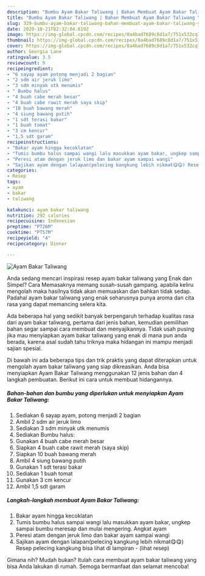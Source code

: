 ```yaml
---
description: "Bumbu Ayam Bakar Taliwang | Bahan Membuat Ayam Bakar Taliwang Yang Bisa Manjain Lidah"
title: "Bumbu Ayam Bakar Taliwang | Bahan Membuat Ayam Bakar Taliwang Yang Bisa Manjain Lidah"
slug: 329-bumbu-ayam-bakar-taliwang-bahan-membuat-ayam-bakar-taliwang-yang-bisa-manjain-lidah
date: 2020-10-21T02:32:04.619Z
image: https://img-global.cpcdn.com/recipes/0a4bad7689c8d1a7/751x532cq70/ayam-bakar-taliwang-foto-resep-utama.jpg
thumbnail: https://img-global.cpcdn.com/recipes/0a4bad7689c8d1a7/751x532cq70/ayam-bakar-taliwang-foto-resep-utama.jpg
cover: https://img-global.cpcdn.com/recipes/0a4bad7689c8d1a7/751x532cq70/ayam-bakar-taliwang-foto-resep-utama.jpg
author: Georgia Lane
ratingvalue: 3.5
reviewcount: 9
recipeingredient:
- "6 sayap ayam potong menjadi 2 bagian"
- "2 sdm air jeruk limo"
- "3 sdm minyak utk menumis"
- " Bumbu halus"
- "4 buah cabe merah besar"
- "4 buah cabe rawit merah saya skip"
- "10 buah bawang merah"
- "4 siung bawang putih"
- "1 sdt terasi bakar"
- "1 buah tomat"
- "3 cm kencur"
- "1,5 sdt garam"
recipeinstructions:
- "Bakar ayam hingga kecoklatan"
- "Tumis bumbu halus sampai wangi lalu masukkan ayam bakar, ungkep sampai bumbu meresap dan mulai mengering. Angkat ayam"
- "Peresi atam dengan jeruk limo dan bakar ayam sampai wangi"
- "Sajikan ayam dengan lalapan(pelecing kangkung lebih nikmat😋😋) Resep pelecing kangkung bisa lihat di lampiran             (lihat resep)"
categories:
- Resep
tags:
- ayam
- bakar
- taliwang

katakunci: ayam bakar taliwang 
nutrition: 292 calories
recipecuisine: Indonesian
preptime: "PT26M"
cooktime: "PT57M"
recipeyield: "4"
recipecategory: Dinner

---
```



![Ayam Bakar Taliwang](https://img-global.cpcdn.com/recipes/0a4bad7689c8d1a7/751x532cq70/ayam-bakar-taliwang-foto-resep-utama.jpg)

Anda sedang mencari inspirasi resep ayam bakar taliwang yang Enak dan Simpel? Cara Memasaknya memang susah-susah gampang. apabila keliru mengolah maka hasilnya tidak akan memuaskan dan bahkan tidak sedap. Padahal ayam bakar taliwang yang enak seharusnya punya aroma dan cita rasa yang dapat memancing selera kita.



Ada beberapa hal yang sedikit banyak berpengaruh terhadap kualitas rasa dari ayam bakar taliwang, pertama dari jenis bahan, kemudian pemilihan bahan segar sampai cara membuat dan menyajikannya. Tidak usah pusing jika mau menyiapkan ayam bakar taliwang yang enak di mana pun anda berada, karena asal sudah tahu triknya maka hidangan ini mampu menjadi sajian spesial.


Di bawah ini ada beberapa tips dan trik praktis yang dapat diterapkan untuk mengolah ayam bakar taliwang yang siap dikreasikan. Anda bisa menyiapkan Ayam Bakar Taliwang menggunakan 12 jenis bahan dan 4 langkah pembuatan. Berikut ini cara untuk membuat hidangannya.

<!--inarticleads1-->

##### Bahan-bahan dan bumbu yang diperlukan untuk menyiapkan Ayam Bakar Taliwang:

1. Sediakan 6 sayap ayam, potong menjadi 2 bagian
1. Ambil 2 sdm air jeruk limo
1. Sediakan 3 sdm minyak utk menumis
1. Sediakan  Bumbu halus:
1. Gunakan 4 buah cabe merah besar
1. Siapkan 4 buah cabe rawit merah (saya skip)
1. Siapkan 10 buah bawang merah
1. Ambil 4 siung bawang putih
1. Gunakan 1 sdt terasi bakar
1. Sediakan 1 buah tomat
1. Gunakan 3 cm kencur
1. Ambil 1,5 sdt garam




<!--inarticleads2-->

##### Langkah-langkah membuat Ayam Bakar Taliwang:

1. Bakar ayam hingga kecoklatan
1. Tumis bumbu halus sampai wangi lalu masukkan ayam bakar, ungkep sampai bumbu meresap dan mulai mengering. Angkat ayam
1. Peresi atam dengan jeruk limo dan bakar ayam sampai wangi
1. Sajikan ayam dengan lalapan(pelecing kangkung lebih nikmat😋😋) Resep pelecing kangkung bisa lihat di lampiran -             (lihat resep)




Gimana nih? Mudah bukan? Itulah cara membuat ayam bakar taliwang yang bisa Anda lakukan di rumah. Semoga bermanfaat dan selamat mencoba!

